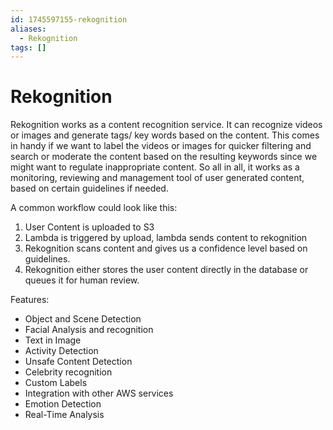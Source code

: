 ```yaml
---
id: 1745597155-rekognition
aliases:
  - Rekognition
tags: []
---
```


# Rekognition
Rekognition works as a content recognition service. It can recognize videos or images and generate tags/ key words based on the content. This comes in handy if we want to label the videos or images for quicker filtering and search or moderate the content based on the resulting keywords since we might want to regulate inappropriate content. So all in all, it works as a monitoring, reviewing and management tool of user generated content, based on certain guidelines if needed.

A common workflow could look like this:

1. User Content is uploaded to S3
2. Lambda is triggered by upload, lambda sends content to rekognition
3. Rekognition scans content and gives us a confidence level based on guidelines.
4. Rekognition either stores the user content directly in the database or queues it for human review.


Features:
- Object and Scene Detection
- Facial Analysis and recognition
- Text in Image
- Activity Detection
- Unsafe Content Detection
- Celebrity recognition
- Custom Labels
- Integration with other AWS services
- Emotion Detection
- Real-Time Analysis

